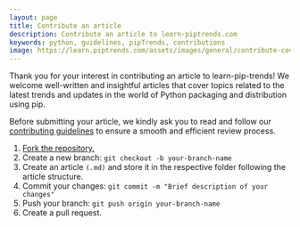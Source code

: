 ```yaml
---
layout: page
title: Contribute an article
description: Contribute an article to learn-piptrends.com
keywords: python, guidelines, pipTrends, contributions
image: https://learn.piptrends.com/assets/images/general/contribute-cover.png
---
```

Thank you for your interest in contributing an article to learn-pip-trends! We welcome well-written and insightful articles that cover topics related to the latest trends and updates in the world of Python packaging and distribution using pip.

Before submitting your article, we kindly ask you to read and follow our [contributing guidelines](./contributing) to ensure a smooth and efficient review process.

1. [Fork the repository.](https://github.com/tankala/learn-pip-trends/fork)
2. Create a new branch: `git checkout -b your-branch-name`
3. Create an article `(.md)` and store it in the respective folder following the article structure.
4. Commit your changes: `git commit -m "Brief description of your changes"`
5. Push your branch: `git push origin your-branch-name`
6. Create a pull request.
